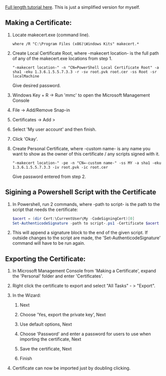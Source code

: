 [Full length tutorial here](https://www.darkoperator.com/blog/2013/3/5/powershell-basics-execution-policy-part-1.html). This is just a simplified version for myself.

## Making a Certificate:

1. Locate makecert.exe (command line).
   
    ``` shell
    where /R "C:\Program Files (x86)\Windows Kits" makecert.*
    ```

2. Create Local Certificate Root, where -makecert location- is the full path of any of the makecert.exe locations from step 1.
    ``` shell
    "-makecert location-" -n "CN=PowerShell Local Certificate Root" -a sha1 -eku 1.3.6.1.5.5.7.3.3 -r -sv root.pvk root.cer -ss Root -sr localMachine
    ```
    Give desired password.

3. Windows Key + R -> Run 'mmc' to open the Microsoft Management Console

4. File -> Add/Remove Snap-in

5. Certificates -> Add >

6. Select 'My user account' and then finish.

7. Click 'Okay'.

8. Create Personal Certificate, where -custom name- is any name you want to show as the owner of this certificate / any scripts signed with it.
    ``` shell
    "-makecert location-" -pe -n "CN=-custom name-" -ss MY -a sha1 -eku 1.3.6.1.5.5.7.3.3 -iv root.pvk -ic root.cer
    ```
    Give password entered from step 2.

## Sigining a Powershell Script with the Certificate

1. In Powershell, run 2 commands, where -path to script- is the path to the script that needs the certificate: 
   
    ``` powershell
    $acert = (dir Cert:\CurrentUser\My -CodeSigningCert)[0]
    Set-AuthenticodeSignature -path to script-.ps1 -Certificate $acert 
    ```

2. This will append a signature block to the end of the given script. If outside changes to the script are made, the 'Set-AuthenticodeSignature' command will have to be run again.

## Exporting the Certificate:

1. In Microsoft Management Console from 'Making a Certificate', expand the 'Personal' folder and enter 'Certificates'.

2. Right click the certificate to export and select "All Tasks" - > "Export".

3. In the Wizard: 
   
   1. Next
   
   2. Choose 'Yes, export the private key', Next
   
   3. Use default options, Next
   
   4. Choose 'Password' and enter a password for users to use when importing the certificate, Next
   
   5. Save the certificate, Next
   
   6. Finish

4. Certificate can now be imported just by doubling clicking.
